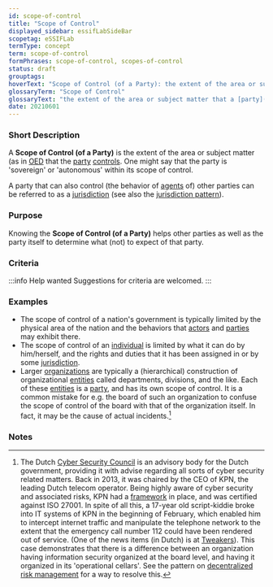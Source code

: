 ```yaml
---
id: scope-of-control
title: "Scope of Control"
displayed_sidebar: essifLabSideBar
scopetag: eSSIFLab
termType: concept
term: scope-of-control
formPhrases: scope-of-control, scopes-of-control
status: draft
grouptags:
hoverText: "Scope of Control (of a Party): the extent of the area or subject matter that the Party controls."
glossaryTerm: "Scope of Control"
glossaryText: "the extent of the area or subject matter that a [party](@) [controls](controller@)."
date: 20210601
---
```


### Short Description

A **Scope of Control (of a Party)** is the extent of the area or subject matter (as in [OED](https://www.lexico.com/definition/scope) that the [party](@) [controls](controller@). One might say that the party is 'sovereign' or 'autonomous' within its scope of control.

A party that can also control (the behavior of [agents](@) of) other parties can be referred to as a [jurisdiction](@) (see also the [jurisdiction pattern](pattern-jurisdiction@)).

### Purpose

Knowing the **Scope of Control (of a Party)** helps other parties as well as the party itself to determine what (not) to expect of that party.

### Criteria

:::info Help wanted
Suggestions for criteria are welcomed.
:::

### Examples

- The scope of control of a nation's government is typically limited by the physical area of the nation and the behaviors that [actors](@) and [parties](@) may exhibit there.
- The scope of control of an [individual](human-being@) is limited by what it can do by him/herself, and the rights and duties that it has been assigned in or by some [jurisdiction](@).
- Larger [organizations](@) are typically a (hierarchical) construction of organizational [entities](@) called departments, divisions, and the like. Each of these [entities](@) is a [party](@), and has its own scope of control. It is a common mistake for e.g. the board of such an organization to confuse the scope of control of the board with that of the organization itself. In fact, it may be the cause of actual incidents.[^1]



### Notes

[^1]: The Dutch [Cyber Security Council](https://www.cybersecuritycouncil.nl/) is an advisory body for the Dutch government, providing it with advise regarding all sorts of cyber security related matters. Back in 2013, it was chaired by the CEO of KPN, the leading Dutch telecom operator. Being highly aware of cyber security and associated risks, KPN had a [framework](normative-framework@) in place, and was certified against ISO 27001. In spite of all this, a 17-year old script-kiddie broke into IT systems of KPN in the beginning of February, which enabled him to intercept internet traffic and manipulate the telephone network to the extent that the emergency call number 112 could have been rendered out of service. (One of the news items (in Dutch) is at [Tweakers](https://tweakers.net/nieuws/87454/kpn-hacker-zag-acties-als-een-kwajongensstreek.html)). This case demonstrates that there is a difference between an organization having information security organized at the board level, and having it organized in its 'operational cellars'. See the pattern on [decentralized risk management](pattern-decentralized-risk-management@) for a way to resolve this.
